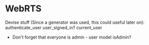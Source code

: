 # WebRTS
Devise stuff (Since a generator was used, this could  useful later on):
authenticate_user
user_signed_in?
current_user


* Don't forget that everyone is admin - user model isAdmin?